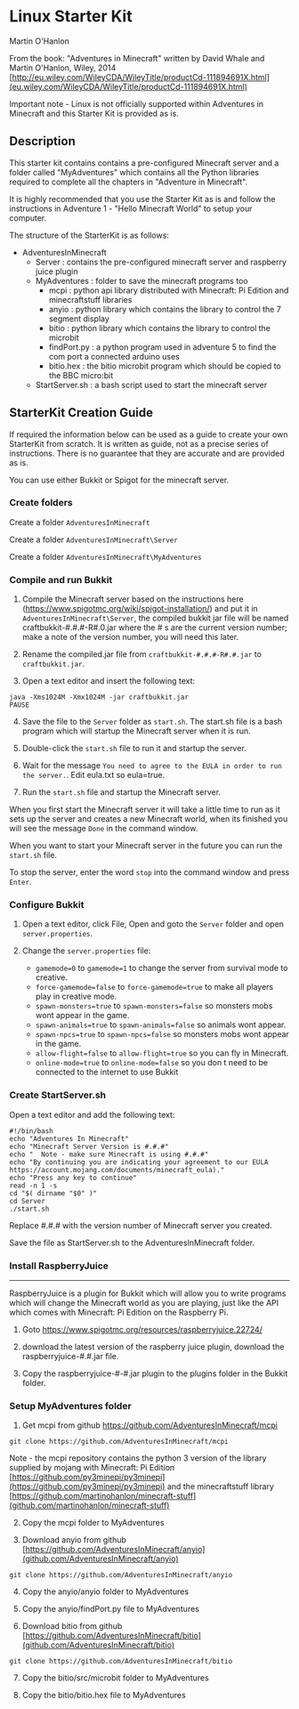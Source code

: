 # Linux Starter Kit

Martin O'Hanlon

From the book: "Adventures in Minecraft" written by David Whale and Martin O'Hanlon, Wiley, 2014
 [http://eu.wiley.com/WileyCDA/WileyTitle/productCd-111894691X.html](eu.wiley.com/WileyCDA/WileyTitle/productCd-111894691X.html)

Important note - Linux is not officially supported within Adventures in Minecraft and this Starter Kit is provided as is.

## Description

This starter kit contains contains a pre-configured Minecraft server and a folder called "MyAdventures" which contains all the Python libraries required to complete all the chapters in "Adventure in Minecraft".

It is highly recommended that you use the Starter Kit as is and follow the instructions in Adventure 1 - "Hello Minecraft World" to setup your computer.  

The structure of the StarterKit is as follows:

* AdventuresInMinecraft
  * Server : contains the pre-configured minecraft server and raspberry juice plugin
  * MyAdventures : folder to save the minecraft programs too
    * mcpi : python api library distributed with Minecraft: Pi Edition and minecraftstuff libraries
    * anyio : python library which contains the library to control the 7 segment display
    * bitio : python library which contains the library to control the microbit
    * findPort.py : a python program used in adventure 5 to find the com port a connected arduino uses
    * bitio.hex : the bitio microbit program which should be copied to the BBC micro:bit
  * StartServer.sh : a bash script used to start the minecraft server

## StarterKit Creation Guide

If required the information below can be used as a guide to create your own StarterKit from scratch.  It is written as guide, not as a precise series of instructions. There is no guarantee that they are accurate and are provided as is.

You can use either Bukkit or Spigot for the minecraft server.

### Create folders

Create a folder `AdventuresInMinecraft`

Create a folder `AdventuresInMinecraft\Server`

Create a folder `AdventuresInMinecraft\MyAdventures`


### Compile and run Bukkit

1. Compile the Minecraft server based on the instructions here (https://www.spigotmc.org/wiki/spigot-installation/) and put it in `AdventuresInMinecraft\Server`, the compiled bukkit jar file will be named craftbukkit-#.#.#-R#.0.jar where the # s are the current version number; make a note of the version number, you will need this later.

2. Rename the compiled.jar file from `craftbukkit-#.#.#-R#.#.jar` to `craftbukkit.jar`.

3. Open a text editor and insert the following text:

```
java -Xms1024M -Xmx1024M -jar craftbukkit.jar
PAUSE
```

4. Save the file to the `Server` folder as `start.sh`.  The start.sh file is a bash program which will startup the Minecraft server when it is run.

5. Double-click the `start.sh` file to run it and startup the server.

6. Wait for the message `You need to agree to the EULA in order to run the server.`. Edit eula.txt so eula=true.

7. Run the `start.sh` file and startup the Minecraft server.

When you first start the Minecraft server it will take a little time to run as it sets up the server and creates a new Minecraft world, when its finished you will see the message `Done` in the command window.

When you want to start your Minecraft server in the future you can run the `start.sh` file.

To stop the server, enter the word `stop` into the command window and press `Enter`.

### Configure Bukkit

1. Open a text editor, click File, Open and goto the `Server` folder and open `server.properties`.

2. Change the `server.properties` file:

   * `gamemode=0` to `gamemode=1` to change the server from survival mode to creative.
   * `force-gamemode=false` to `force-gamemode=true` to make all players play in creative mode.
   * `spawn-monsters=true` to `spawn-monsters=false` so monsters mobs wont appear in the game.
   * `spawn-animals=true` to `spawn-animals=false` so animals wont appear.
   * `spawn-npcs=true` to `spawn-npcs=false` so monsters mobs wont appear in the game.
   * `allow-flight=false` to `allow-flight=true` so you can fly in Minecraft.
   * `online-mode=true` to `online-mode=false` so you don t need to be connected to the internet to use Bukkit

### Create StartServer.sh

Open a text editor and add the following text:

```
#!/bin/bash
echo "Adventures In Minecraft"
echo "Minecraft Server Version is #.#.#"
echo "  Note - make sure Minecraft is using #.#.#"
echo "By continuing you are indicating your agreement to our EULA https://account.mojang.com/documents/minecraft_eula)."
echo "Press any key to continue"
read -n 1 -s
cd "$( dirname "$0" )"
cd Server
./start.sh
```

Replace #.#.# with the version number of Minecraft server you created.

Save the file as StartServer.sh to the AdventuresInMinecraft folder.

### Install RaspberryJuice
 ----------------------
RaspberryJuice is a plugin for Bukkit which will allow you to write programs which will change the Minecraft world as you are playing, just like the API which comes with Minecraft: Pi Edition on the Raspberry Pi.

1. Goto https://www.spigotmc.org/resources/raspberryjuice.22724/ 

2. download the latest version of the raspberry juice plugin, download the raspberryjuice-#.#.jar file.

3. Copy the raspberryjuice-#-#.jar plugin to the plugins folder in the Bukkit folder.

### Setup MyAdventures folder

1. Get mcpi from github https://github.com/AdventuresInMinecraft/mcpi

```
git clone https://github.com/AdventuresInMinecraft/mcpi
```

Note - the mcpi repository contains the python 3 version of the library supplied by mojang with Minecraft: Pi Edition [https://github.com/py3minepi/py3minepi](https://github.com/py3minepi/py3minepi) and the minecraftstuff library [https://github.com/martinohanlon/minecraft-stuff](github.com/martinohanlon/minecraft-stuff)

2. Copy the mcpi folder to MyAdventures

3. Download anyio from github [https://github.com/AdventuresInMinecraft/anyio](github.com/AdventuresInMinecraft/anyio)

```
git clone https://github.com/AdventuresInMinecraft/anyio
```

4. Copy the anyio/anyio folder to MyAdventures

5. Copy the anyio/findPort.py file to MyAdventures

6. Download bitio from github [https://github.com/AdventuresInMinecraft/bitio](github.com/AdventuresInMinecraft/bitio)

```
git clone https://github.com/AdventuresInMinecraft/bitio
```

7. Copy the bitio/src/microbit folder to MyAdventures

8. Copy the bitio/bitio.hex file to MyAdventures
